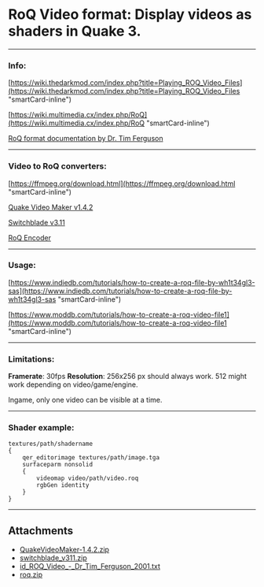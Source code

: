 # RoQ Video format: Display videos as shaders in Quake 3.

---

### **Info:**

[https://wiki.thedarkmod.com/index.php?title=Playing_ROQ_Video_Files](https://wiki.thedarkmod.com/index.php?title=Playing_ROQ_Video_Files "smartCard-inline")

[https://wiki.multimedia.cx/index.php/RoQ](https://wiki.multimedia.cx/index.php/RoQ "smartCard-inline")

[RoQ format documentation by Dr. Tim Ferguson](https://trello.com/1/cards/64c2c5f3d4428c689284a111/attachments/64c2cfcdfbaa87b50c1d98f7/download/id_ROQ_Video_-_Dr_Tim_Ferguson_2001.txt "‌")

---

### **Video to RoQ converters:**

[https://ffmpeg.org/download.html](https://ffmpeg.org/download.html "smartCard-inline")

[Quake Video Maker v1.4.2](https://trello.com/1/cards/64c2c5f3d4428c689284a111/attachments/64c2cdf5d9bf1a4ee3162b77/download/QuakeVideoMaker-1.4.2.zip "‌")

[Switchblade v3.11](https://trello.com/1/cards/64c2c5f3d4428c689284a111/attachments/64c2cdf6f75af40d1eb72fb1/download/switchblade_v311.zip "‌")

[RoQ Encoder](https://trello.com/1/cards/64c2c5f3d4428c689284a111/attachments/64ecff54aa13e475b2713aee/download/roq.zip "‌")

---

### **Usage:**

[https://www.indiedb.com/tutorials/how-to-create-a-roq-file-by-wh1t34gl3-sas](https://www.indiedb.com/tutorials/how-to-create-a-roq-file-by-wh1t34gl3-sas "smartCard-inline")

[https://www.moddb.com/tutorials/how-to-create-a-roq-video-file1](https://www.moddb.com/tutorials/how-to-create-a-roq-video-file1 "smartCard-inline")

---

### **Limitations:**

**Framerate**: 30fps
**Resolution**: 256x256 px should always work. 512 might work depending on video/game/engine.

Ingame, only one video can be visible at a time.

---

### **Shader example:**

```
textures/path/shadername
{
	qer_editorimage textures/path/image.tga
	surfaceparm nonsolid
	{
		videomap video/path/video.roq
		rgbGen identity
	}
}
```

---

## Attachments

- [QuakeVideoMaker-1.4.2.zip](https://trello.com/1/cards/64c2c5f3d4428c689284a111/attachments/64c2cdf5d9bf1a4ee3162b77/download/QuakeVideoMaker-1.4.2.zip)
- [switchblade_v311.zip](https://trello.com/1/cards/64c2c5f3d4428c689284a111/attachments/64c2cdf6f75af40d1eb72fb1/download/switchblade_v311.zip)
- [id_ROQ_Video_-_Dr_Tim_Ferguson_2001.txt](https://trello.com/1/cards/64c2c5f3d4428c689284a111/attachments/64c2cfcdfbaa87b50c1d98f7/download/id_ROQ_Video_-_Dr_Tim_Ferguson_2001.txt)
- [roq.zip](https://trello.com/1/cards/64c2c5f3d4428c689284a111/attachments/64ecff54aa13e475b2713aee/download/roq.zip)
